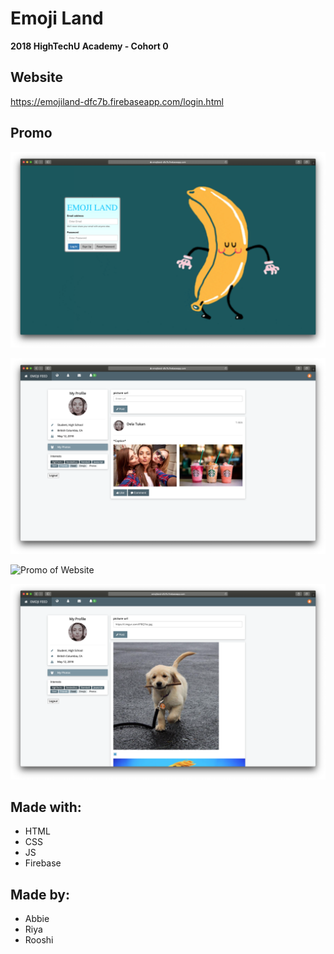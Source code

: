 # Emoji Land

**2018 HighTechU Academy - Cohort 0** 

## Website

https://emojiland-dfc7b.firebaseapp.com/login.html

## Promo

![Promo of Website](img/promo.png)

![Promo of Website](img/promo-1.png)

![Promo of Website](img/promo-2.png)

![Promo of Website](img/promo-3.png)

## Made with:

* HTML
* CSS
* JS
* Firebase

## Made by:

* Abbie
* Riya
* Rooshi
